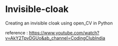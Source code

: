 # Invisible-cloak
Creating an invisible cloak using open_CV in Python

reference : https://www.youtube.com/watch?v=AkY2TpvDGUo&ab_channel=CodingClubIndia
